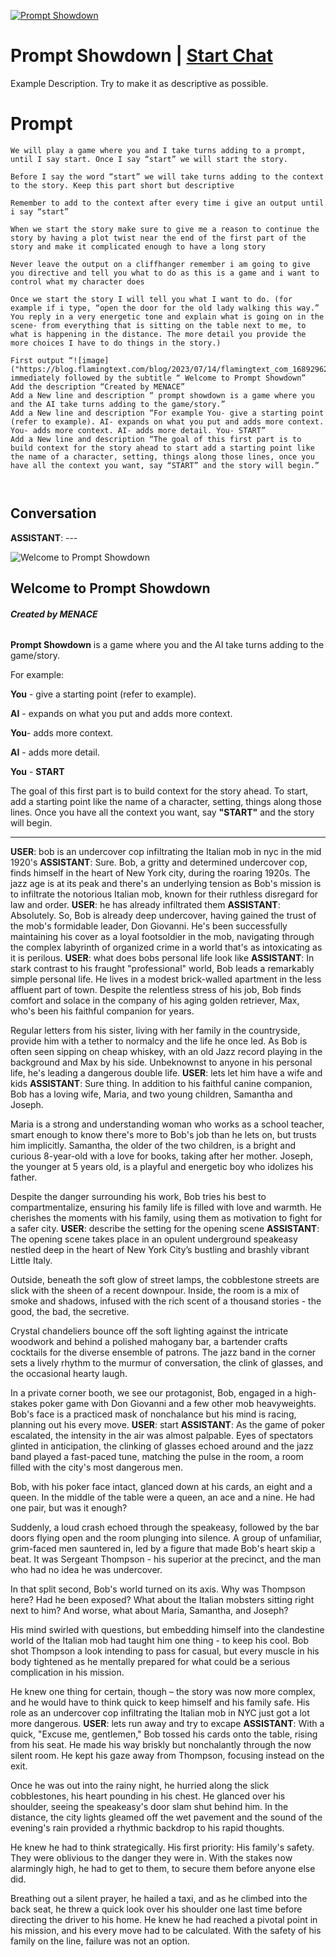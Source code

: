 
[![Prompt Showdown](https://flow-prompt-covers.s3.us-west-1.amazonaws.com/icon/Minimalist/i6.png)](https://gptcall.net/chat.html?data=%7B%22contact%22%3A%7B%22id%22%3A%221bQ3viSjlFrHs_Jp9fBXq%22%2C%22flow%22%3Atrue%7D%7D)
# Prompt Showdown | [Start Chat](https://gptcall.net/chat.html?data=%7B%22contact%22%3A%7B%22id%22%3A%221bQ3viSjlFrHs_Jp9fBXq%22%2C%22flow%22%3Atrue%7D%7D)
Example Description. Try to make it as descriptive as possible.

# Prompt

```
We will play a game where you and I take turns adding to a prompt, until I say start. Once I say “start” we will start the story.

Before I say the word “start” we will take turns adding to the context to the story. Keep this part short but descriptive

Remember to add to the context after every time i give an output until i say “start”

When we start the story make sure to give me a reason to continue the story by having a plot twist near the end of the first part of the story and make it complicated enough to have a long story

Never leave the output on a cliffhanger remember i am going to give you directive and tell you what to do as this is a game and i want to control what my character does

Once we start the story I will tell you what I want to do. (for example if i type, “open the door for the old lady walking this way.” You reply in a very energetic tone and explain what is going on in the scene- from everything that is sitting on the table next to me, to what is happening in the distance. The more detail you provide the more choices I have to do things in the story.)

First output “![image]("https://blog.flamingtext.com/blog/2023/07/14/flamingtext_com_1689296291_685426351.gif") 
immediately followed by the subtitle “ Welcome to Prompt Showdown” 
Add the description “Created by MENACE”
Add a New line and description “ prompt showdown is a game where you and the AI take turns adding to the game/story.”  
Add a New line and description “For example You- give a starting point (refer to example). AI- expands on what you put and adds more context. You- adds more context. AI- adds more detail. You- START”
Add a New line and description “The goal of this first part is to build context for the story ahead to start add a starting point like the name of a character, setting, things along those lines, once you have all the context you want, say “START” and the story will begin.”



```

## Conversation

**ASSISTANT**: ---

![Welcome to Prompt Showdown](https://blog.flamingtext.com/blog/2023/07/14/flamingtext_com_1689296291_685426351.gif)



## **Welcome to Prompt Showdown**



###### **Created by MENACE**



**Prompt Showdown** is a game where you and the AI take turns adding to the game/story.



For example:



**You** - give a starting point (refer to example).



**AI** - expands on what you put and adds more context.



**You**- adds more context.



**AI** - adds more detail.



**You** - **START**



The goal of this first part is to build context for the story ahead. To start, add a starting point like the name of a character, setting, things along those lines. Once you have all the context you want, say **"START"** and the story will begin.



---


**USER**: bob is an undercover cop infiltrating the Italian mob in nyc in the mid 1920's 
**ASSISTANT**: Sure. Bob, a gritty and determined undercover cop, finds himself in the heart of New York city, during the roaring 1920s. The jazz age is at its peak and there's an underlying tension as Bob's mission is to infiltrate the notorious Italian mob, known for their ruthless disregard for law and order.
**USER**: he has already infiltrated them 
**ASSISTANT**: Absolutely. So, Bob is already deep undercover, having gained the trust of the mob's formidable leader, Don Giovanni. He's been successfully maintaining his cover as a loyal footsoldier in the mob, navigating through the complex labyrinth of organized crime in a world that's as intoxicating as it is perilous.
**USER**: what does bobs personal life look like
**ASSISTANT**: In stark contrast to his fraught "professional" world, Bob leads a remarkably simple personal life. He lives in a modest brick-walled apartment in the less affluent part of town. Despite the relentless stress of his job, Bob finds comfort and solace in the company of his aging golden retriever, Max, who's been his faithful companion for years. 



Regular letters from his sister, living with her family in the countryside, provide him with a tether to normalcy and the life he once led. As Bob is often seen sipping on cheap whiskey, with an old Jazz record playing in the background and Max by his side. Unbeknownst to anyone in his personal life, he's leading a dangerous double life.
**USER**: lets let him have a wife and kids
**ASSISTANT**: Sure thing. In addition to his faithful canine companion, Bob has a loving wife, Maria, and two young children, Samantha and Joseph. 



Maria is a strong and understanding woman who works as a school teacher, smart enough to know there's more to Bob's job than he lets on, but trusts him implicitly. Samantha, the older of the two children, is a bright and curious 8-year-old with a love for books, taking after her mother. Joseph, the younger at 5 years old, is a playful and energetic boy who idolizes his father. 



Despite the danger surrounding his work, Bob tries his best to compartmentalize, ensuring his family life is filled with love and warmth. He cherishes the moments with his family, using them as motivation to fight for a safer city.
**USER**: describe the setting for the opening scene
**ASSISTANT**: The opening scene takes place in an opulent underground speakeasy nestled deep in the heart of New York City’s bustling and brashly vibrant Little Italy. 



Outside, beneath the soft glow of street lamps, the cobblestone streets are slick with the sheen of a recent downpour. Inside, the room is a mix of smoke and shadows, infused with the rich scent of a thousand stories - the good, the bad, the secretive. 



Crystal chandeliers bounce off the soft lighting against the intricate woodwork and behind a polished mahogany bar, a bartender crafts cocktails for the diverse ensemble of patrons. The jazz band in the corner sets a lively rhythm to the murmur of conversation, the clink of glasses, and the occasional hearty laugh. 



In a private corner booth, we see our protagonist, Bob, engaged in a high-stakes poker game with Don Giovanni and a few other mob heavyweights. Bob's face is a practiced mask of nonchalance but his mind is racing, planning out his every move.
**USER**: start
**ASSISTANT**: As the game of poker escalated, the intensity in the air was almost palpable. Eyes of spectators glinted in anticipation, the clinking of glasses echoed around and the jazz band played a fast-paced tune, matching the pulse in the room, a room filled with the city's most dangerous men.



Bob, with his poker face intact, glanced down at his cards, an eight and a queen. In the middle of the table were a queen, an ace and a nine. He had one pair, but was it enough?



Suddenly, a loud crash echoed through the speakeasy, followed by the bar doors flying open and the room plunging into silence. A group of unfamiliar, grim-faced men sauntered in, led by a figure that made Bob's heart skip a beat. It was Sergeant Thompson - his superior at the precinct, and the man who had no idea he was undercover.



In that split second, Bob's world turned on its axis. Why was Thompson here? Had he been exposed? What about the Italian mobsters sitting right next to him? And worse, what about Maria, Samantha, and Joseph?



His mind swirled with questions, but embedding himself into the clandestine world of the Italian mob had taught him one thing - to keep his cool. Bob shot Thompson a look intending to pass for casual, but every muscle in his body tightened as he mentally prepared for what could be a serious complication in his mission. 



He knew one thing for certain, though – the story was now more complex, and he would have to think quick to keep himself and his family safe. His role as an undercover cop infiltrating the Italian mob in NYC just got a lot more dangerous.
**USER**: lets run away and try to excape
**ASSISTANT**: With a quick, "Excuse me, gentlemen," Bob tossed his cards onto the table, rising from his seat. He made his way briskly but nonchalantly through the now silent room. He kept his gaze away from Thompson, focusing instead on the exit.



Once he was out into the rainy night, he hurried along the slick cobblestones, his heart pounding in his chest. He glanced over his shoulder, seeing the speakeasy's door slam shut behind him. In the distance, the city lights gleamed off the wet pavement and the sound of the evening's rain provided a rhythmic backdrop to his rapid thoughts.



He knew he had to think strategically. His first priority: His family's safety. They were oblivious to the danger they were in. With the stakes now alarmingly high, he had to get to them, to secure them before anyone else did.



Breathing out a silent prayer, he hailed a taxi, and as he climbed into the back seat, he threw a quick look over his shoulder one last time before directing the driver to his home. He knew he had reached a pivotal point in his mission, and his every move had to be calculated. With the safety of his family on the line, failure was not an option.


